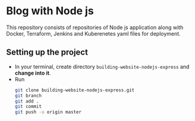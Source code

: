 # Blog with Node js 

This repository consists of repositories of Node js application along with Docker, Terraform, Jenkins and Kuberenetes yaml files for deployment.

## Setting up the project

* In your terminal, create directory `building-website-nodejs-express` and **change into it**.
* Run 
  ```bash
  git clone building-website-nodejs-express.git
  git branch 
  git add .
  git commit 
  git push -u origin master
  ```
  
